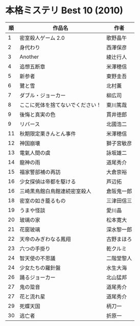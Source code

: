 # 本格ミステリ Best 10 (2010)

| 順   | 作品名              | 作者    |
| --- | ---------------- | ----- |
| 1   | 密室殺人ゲーム 2.0      | 歌野晶午  |
| 2   | 身代わり             | 西澤保彦  |
| 3   | Another          | 綾辻行人  |
| 4   | 追想五断章            | 米澤穂信  |
| 5   | 新参者              | 東野圭吾  |
| 6   | 鷺と雪              | 北村薫   |
| 7   | ダブル・ジョーカー        | 柳広司   |
| 8   | ここに死体を捨てないでください！ | 東川篤哉  |
| 9   | 後悔と真実の色          | 貫井徳郎  |
| 9   | リバース             | 北國浩二  |
| 11  | 秋期限定栗きんとん事件      | 米澤穂信  |
| 12  | 神国崩壊             | 獅子宮敏彦 |
| 13  | 電氣人間の虞           | 詠坂雄二  |
| 14  | 龍神の雨             | 道尾秀介  |
| 15  | 福家警部補の再訪         | 大倉崇裕  |
| 16  | 少女探偵は帝都を駆ける      | 芦辺拓   |
| 16  | 三崎黒鳥館白鳥館連続密室殺人   | 倉阪鬼一郎 |
| 18  | 密室の如き籠るもの        | 三津田信三 |
| 19  | うまや怪談            | 愛川晶   |
| 20  | 玻璃の家             | 松本寛大  |
| 21  | 花窗玻璃             | 深水黎一郎 |
| 22  | 天帝のみぎわなる鳳翔       | 古野まほろ |
| 23  | 六つの手掛り           | 乾クルミ  |
| 24  | 智天使の不思議          | 二階堂黎人 |
| 24  | 少女たちの羅針盤         | 水生大海  |
| 26  | 踊るジョーカー          | 北山猛邦  |
| 27  | 鬼の跫音             | 道尾秀介  |
| 27  | 花と流れ星            | 道尾秀介  |
| 29  | 死蝶天国             | 柄刀一   |
| 30  | 逃亡者              | 折原一   |